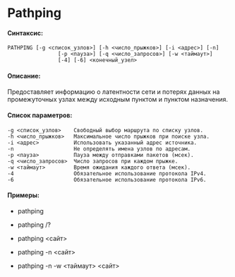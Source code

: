 # Pathping

 
#### Синтаксис:

``` 
PATHPING [-g <список_узлов>] [-h <число_прыжков>] [-i <адрес>] [-n]
                [-p <пауза>] [-q <число_запросов>] [-w <таймаут>]
                [-4] [-6] <конечный_узел>
```
#### Описание:

Предоставляет информацию о латентности сети и потерях данных на промежуточных узлах между исходным пунктом и пунктом назначения.

#### Cписок параметров:

	-g <список_узлов>    Свободный выбор маршрута по списку узлов.
    -h <число_прыжков>   Максимальное число прыжков при поиске узла.
    -i <адрес>           Использовать указанный адрес источника.
    -n                   Не определять имена узлов по адресам.
    -p <пауза>           Пауза между отправками пакетов (мсек).
    -q <число_запросов>  Число запросов при каждом прыжке.
    -w <таймаут>         Время ожидания каждого ответа (мсек).
    -4                   Обязательное использование протокола IPv4.
    -6                   Обязательное использование протокола IPv6.
    
 #### Примеры:
 
 * pathping
 
 * pathping /?
 
 * pathping <сайт>
 
 * pathping -n <сайт>
 
 * pathping -n -w <таймаут> <сайт>